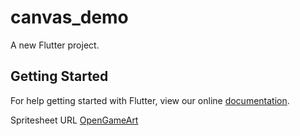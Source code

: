 # canvas_demo

A new Flutter project.

## Getting Started

For help getting started with Flutter, view our online
[documentation](https://flutter.io/).

Spritesheet URL
[OpenGameArt](https://opengameart.org/content/sprite-sheet-sidescoller-cycles)
